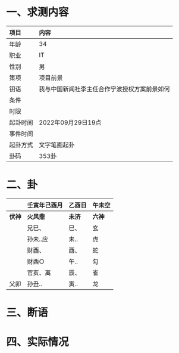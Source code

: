 # 一、求测内容
|项目|内容|
|:-|:-|
|年龄|34|
|职业|IT|
|性别|男|
|策项|项目前景|
|钥语|我与中国新闻社李主任合作宁波授权方案前景如何|
|条件||
|时限||
|起卦时间|2022年09月29日19点|
|事件时间||
|起卦方式|文字笔画起卦|
|卦码|353卦|

# 二、卦
||壬寅年己酉月|乙酉日|午未空|
|:-|:-|:-|:-|
|**伏神**|**火风鼎**|**未济**|**六神**|
||兄巳、|巳、|玄|
||孙未..应|未..|虎|
||财酉、|酉、|蛇|
||财酉○|午..|勾|
||官亥、离|辰、|雀|
|父卯|孙丑..|寅..|龙|


# 三、断语

# 四、实际情况